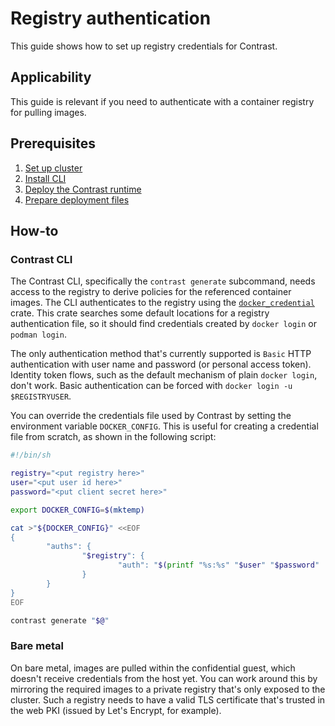 # Registry authentication

This guide shows how to set up registry credentials for Contrast.

## Applicability

This guide is relevant if you need to authenticate with a container registry for pulling images.

## Prerequisites

1. [Set up cluster](./cluster-setup/bare-metal.md)
2. [Install CLI](./install-cli.md)
3. [Deploy the Contrast runtime](./workload-deployment/runtime-deployment.md)
4. [Prepare deployment files](./workload-deployment/deployment-file-preparation.md)

## How-to

### Contrast CLI

The Contrast CLI, specifically the `contrast generate` subcommand, needs access to the registry to derive policies for the referenced container images.
The CLI authenticates to the registry using the [`docker_credential`](https://crates.io/crates/docker_credential) crate.
This crate searches some default locations for a registry authentication file, so it should find credentials created by `docker login` or `podman login`.

The only authentication method that's currently supported is `Basic` HTTP authentication with user name and password (or personal access token).
Identity token flows, such as the default mechanism of plain `docker login`, don't work.
Basic authentication can be forced with `docker login -u $REGISTRYUSER`.

You can override the credentials file used by Contrast by setting the environment variable `DOCKER_CONFIG`. This is useful for creating a credential file from scratch, as shown in the following script:

```sh
#!/bin/sh

registry="<put registry here>"
user="<put user id here>"
password="<put client secret here>"

export DOCKER_CONFIG=$(mktemp)

cat >"${DOCKER_CONFIG}" <<EOF
{
        "auths": {
                "$registry": {
                        "auth": "$(printf "%s:%s" "$user" "$password" | base64 -w0)"
                }
        }
}
EOF

contrast generate "$@"
```

### Bare metal

On bare metal, images are pulled within the confidential guest, which doesn't receive credentials from the host yet.
You can work around this by mirroring the required images to a private registry that's only exposed to the cluster.
Such a registry needs to have a valid TLS certificate that's trusted in the web PKI (issued by Let's Encrypt, for example).
